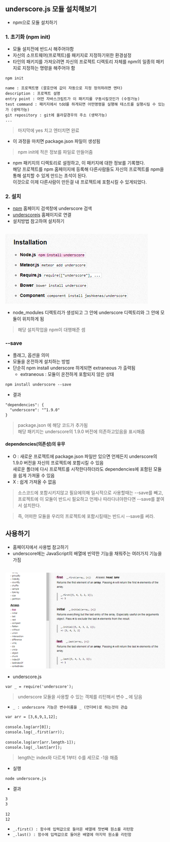 ## underscore.js 모듈 설치해보기
- npm으로 모듈 설치하기

### 1. 초기화 (npm init)
- 모듈 설치전에 반드시 해주어야함
- 자신의 소프트웨어(프로젝트)를 패키지로 지정하기위한 환경설정
- 타인의 패키지를 가져오려면 자신의 프로젝트 디렉토리 자체를 npm의 일종의 패키지로 지정하는 명령을 해주어야 함
```
npm init
```
```
name : 프로젝트명 (괄호안에 값이 자동으로 지정 정의하려면 엔터)
description : 프로젝트 설명
entry point : 어떤 자바스크립트가 이 패키지를 구동시킬것인가 (수정가능)
test command : 패키지에서 tdd를 하게되면 어떤명령을 실행해 테스트를 실행시킬 수 있는가 (생략가능)
git repository : git에 올라갈경우의 주소 (생략가능)
...
```
> 마지막에 yes 치고 엔터치면 완료

- 이 과정을 마치면 package.json 파일이 생성됨
> npm init에 적은 정보를 파일로 만들어줌

- npm 패키지의 디렉토리로 설정하고, 이 패키지에 대한 정보를 기록했다.<br/>해당 프로젝트를 npm 홈페이지에 등록해 다른사람들도 자신의 프로젝트를 npm을 통해 설치할 수 있게 만드는 초석이 된다.<br/>이것으로 이제 다른사람이 만든걸 내 프로젝트에 포함시킬 수 있게되었다.


### 2. 설치
- [npm](https://www.npmjs.com) 홈페이지 검색창에 underscore 검색
- [underscorejs](http://underscorejs.org) 홈페이지로 연결
- 설치방법 참고하여 설치하기

<br/>![install](img/node09.png)<br/>

- node_modules 디렉토리가 생성되고 그 안에 underscore 디렉토리와 그 안에 모듈이 위치하게 됨
> 해당 설치작업을 npm이 대행해준 셈

### --save
- 플래그, 옵션을 의미
- 모듈을 온전하게 설치하는 방법
- 단순히 npm install underscore 하게되면 extraneous 가 출력됨
  - extraneous : 모듈이 온전하게 포함되지 않은 상태
```
npm install underscore --save
```
- 결과
```
"dependencies": {
  "underscore": "^1.9.0"
}
```
> package.json 에 해당 코드가 추가됨<br/>해당 패키지는 underscore의 1.9.0 버전에 의존하고있음을 표시해줌

#### dependencies(의존성)의 유무
- O : 새로운 프로젝트에 package.json 파일만 있으면 언제든지 underscore의 1.9.0 버전을 자신의 프로젝트에 포함시킬 수 있음<br/>새로운 폴더에 다시 프로젝트를 시작한다하더라도 dependencies에 포함된 모듈을 쉽게 가져올 수 있음
- X : 쉽게 가져올 수 없음

> 소스코드에 포함시키지않고 필요에의해 일시적으로 사용할때는 --save를 빼고, 프로젝트에 이 모듈이 반드시 필요하고 언제나 따라다녀야한다면 --save를 붙여서 설치한다.

> 즉, 어떠한 모듈을 우리의 프로젝트에 포함시킬때는 반드시 --save를 써라.


## 사용하기
- 홈페이지에서 사용법 참고하기
- underscore에는 JavaScript의 배열에 빈약한 기능을 채워주는 여러가지 기능을 가짐

<br/>![install](img/node10.png)<br/>
- underscore.js
```
var _ = require('underscore');
```
> underscore 모듈을 사용할 수 있는 객체를 리턴해서 변수 \_ 에 담음
- `_ : underscore 기능은 변수이름을 _ (언더바)로 하는것이 관습`
```
var arr = [3,6,9,1,12];

console.log(arr[0]);
console.log(_.first(arr));

console.log(arr[arr.length-1]);
console.log(_.last[arr]);
```
> length는 index와 다르게 1부터 수를 세므로 -1을 해줌

- 실행
```
node underscore.js
```
- 결과
```
3
3

12
12
```
- `_.first() : 함수에 입력값으로 들어온 배열에 첫번째 원소를 리턴함`
- `_.last() : 함수에 입력값으로 들어온 배열에 마지막 원소를 리턴함`
